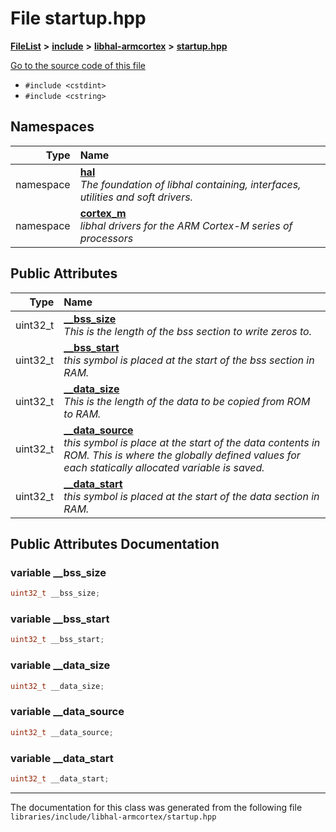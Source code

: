 

# File startup.hpp



[**FileList**](files.md) **>** [**include**](dir_cba0faac6e93618a6e2539705915bd70.md) **>** [**libhal-armcortex**](dir_b3459571a2adf19d50d3ad84e10dbc87.md) **>** [**startup.hpp**](startup_8hpp.md)

[Go to the source code of this file](startup_8hpp_source.md)



* `#include <cstdint>`
* `#include <cstring>`













## Namespaces

| Type | Name |
| ---: | :--- |
| namespace | [**hal**](namespacehal.md) <br>_The foundation of libhal containing, interfaces, utilities and soft drivers._  |
| namespace | [**cortex\_m**](namespacehal_1_1cortex__m.md) <br>_libhal drivers for the ARM Cortex-M series of processors_  |








## Public Attributes

| Type | Name |
| ---: | :--- |
|  uint32\_t | [**\_\_bss\_size**](#variable-__bss_size)  <br>_This is the length of the bss section to write zeros to._  |
|  uint32\_t | [**\_\_bss\_start**](#variable-__bss_start)  <br>_this symbol is placed at the start of the bss section in RAM._  |
|  uint32\_t | [**\_\_data\_size**](#variable-__data_size)  <br>_This is the length of the data to be copied from ROM to RAM._  |
|  uint32\_t | [**\_\_data\_source**](#variable-__data_source)  <br>_this symbol is place at the start of the data contents in ROM. This is where the globally defined values for each statically allocated variable is saved._  |
|  uint32\_t | [**\_\_data\_start**](#variable-__data_start)  <br>_this symbol is placed at the start of the data section in RAM._  |












































## Public Attributes Documentation




### variable \_\_bss\_size 

```C++
uint32_t __bss_size;
```






### variable \_\_bss\_start 

```C++
uint32_t __bss_start;
```






### variable \_\_data\_size 

```C++
uint32_t __data_size;
```






### variable \_\_data\_source 

```C++
uint32_t __data_source;
```






### variable \_\_data\_start 

```C++
uint32_t __data_start;
```




------------------------------
The documentation for this class was generated from the following file `libraries/include/libhal-armcortex/startup.hpp`

